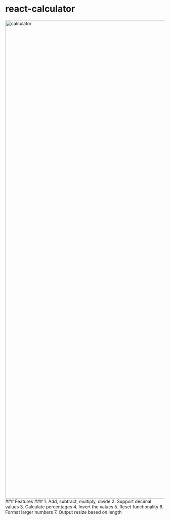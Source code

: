 # react-calculator  
<img width="1509" alt="calculator" src="https://github.com/user-attachments/assets/f7ff533f-078b-4c40-8f77-c88d2c3b5275">
### Features ###
  1. Add, subtract, multiply, divide
  2. Support decimal values
  3. Calculate percentages
  4. Invert the values
  5. Reset functionality
  6. Format larger numbers
  7. Output resize based on length
